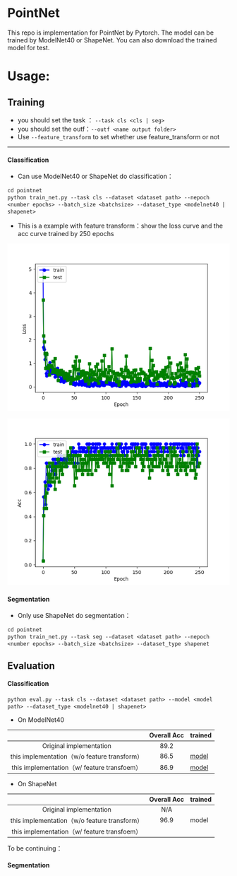 # PointNet

This repo is implementation for PointNet by Pytorch. The model can be trained by ModelNet40 or ShapeNet. You can also download the trained model for test.

  # Usage:

  ## Training 

  - you should set the task ： `--task cls <cls | seg>`  
  - you should set the outf：`--outf <name output folder>`
  - Use `--feature_transform` to set whether use feature_transform or not

------

#### Classification

- Can use ModelNet40 or ShapeNet do classification：

```
cd pointnet
python train_net.py --task cls --dataset <dataset path> --nepoch <number epochs> --batch_size <batchsize> --dataset_type <modelnet40 | shapenet>
```

-  This is a example with feature transform：show the loss curve and the acc curve trained by 250 epochs

![](imgs/cls_loss_2020-09-17.png)

![](imgs/cls_acc_2020-09-17.png)



#### Segmentation

- Only use ShapeNet do segmentation：

```
cd pointnet
python train_net.py --task seg --dataset <dataset path> --nepoch <number epochs> --batch_size <batchsize> --dataset_type shapenet
```



  ## Evaluation

#### Classification

```
python eval.py --task cls --dataset <dataset path> --model <model path> --dataset_type <modelnet40 | shapenet>
```

- On ModelNet40

|                                              | Overall Acc | trained                                                      |
| :------------------------------------------: | :---------: | ------------------------------------------------------------ |
|           Original implementation            |    89.2     |                                                              |
| this implementation（w/o feature transform） |    86.5     | [model](https://github.com/adrien-Chen/pointnet_by_dw/blob/master/cls/cls_model_249.pth) |
| this implementation（w/ feature transfoem）  |    86.9     | [model](https://github.com/adrien-Chen/pointnet_by_dw/blob/master/cls/cls_model_246.pth) |



- On ShapeNet

|                                              | Overall Acc | trained |
| :------------------------------------------: | :---------: | ------- |
|           Original implementation            |     N/A     |         |
| this implementation（w/o feature transform） |    96.9     | model   |
| this implementation（w/ feature transfoem）  |             |         |

To be continuing：

#### Segmentation



